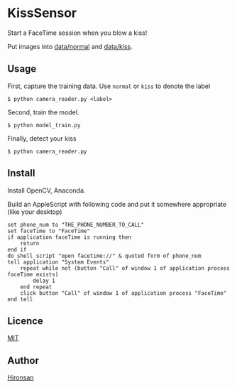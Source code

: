 # KissSensor
Start a FaceTime session when you blow a kiss!

Put images into [data/normal]() and [data/kiss]().

## Usage
First, capture the training data. Use `normal` or `kiss` to denote the label

```
$ python camera_reader.py <label>
```


Second, train the model. 

```
$ python model_train.py
```

Finally, detect your kiss

```
$ python camera_reader.py
```

## Install
Install OpenCV, Anaconda.

Build an AppleScript with following code and put it somewhere appropriate (like your desktop)
```
set phone_num to "THE_PHONE_NUMBER_TO_CALL"
set faceTime to "FaceTime"
if application faceTime is running then
	return
end if
do shell script "open facetime://" & quoted form of phone_num
tell application "System Events"
	repeat while not (button "Call" of window 1 of application process faceTime exists)
		delay 1
	end repeat
	click button "Call" of window 1 of application process "FaceTime"
end tell
```

## Licence

[MIT](https://github.com/Hironsan/BossSensor/blob/master/LICENSE)

## Author

[Hironsan](https://github.com/Hironsan)